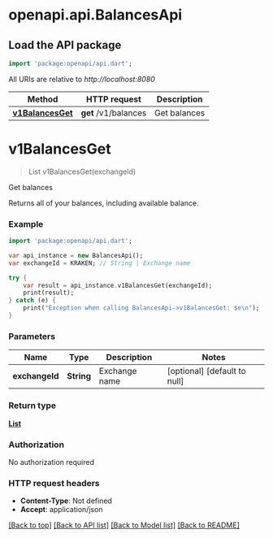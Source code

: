 # openapi.api.BalancesApi

## Load the API package
```dart
import 'package:openapi/api.dart';
```

All URIs are relative to *http://localhost:8080*

Method | HTTP request | Description
------------- | ------------- | -------------
[**v1BalancesGet**](BalancesApi.md#v1BalancesGet) | **get** /v1/balances | Get balances


# **v1BalancesGet**
> List<Balance> v1BalancesGet(exchangeId)

Get balances

Returns all of your balances, including available balance.

### Example 
```dart
import 'package:openapi/api.dart';

var api_instance = new BalancesApi();
var exchangeId = KRAKEN; // String | Exchange name

try { 
    var result = api_instance.v1BalancesGet(exchangeId);
    print(result);
} catch (e) {
    print("Exception when calling BalancesApi->v1BalancesGet: $e\n");
}
```

### Parameters

Name | Type | Description  | Notes
------------- | ------------- | ------------- | -------------
 **exchangeId** | **String**| Exchange name | [optional] [default to null]

### Return type

[**List<Balance>**](Balance.md)

### Authorization

No authorization required

### HTTP request headers

 - **Content-Type**: Not defined
 - **Accept**: application/json

[[Back to top]](#) [[Back to API list]](../README.md#documentation-for-api-endpoints) [[Back to Model list]](../README.md#documentation-for-models) [[Back to README]](../README.md)

